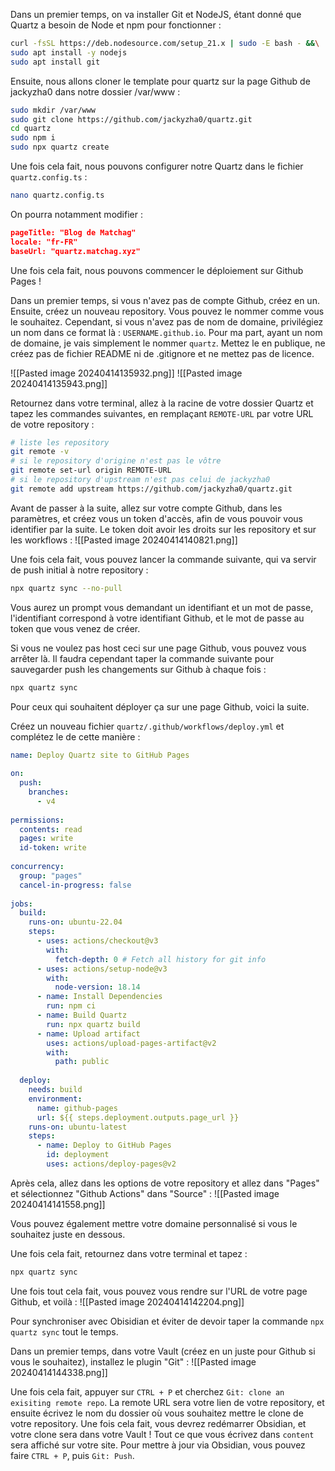 Dans un premier temps, on va installer Git et NodeJS, étant donné que Quartz a besoin de Node et npm pour fonctionner :

```bash
curl -fsSL https://deb.nodesource.com/setup_21.x | sudo -E bash - &&\
sudo apt install -y nodejs
sudo apt install git
```

Ensuite, nous allons cloner le template pour quartz sur la page Github de jackyzha0 dans notre dossier /var/www :

```bash
sudo mkdir /var/www
sudo git clone https://github.com/jackyzha0/quartz.git
cd quartz
sudo npm i
sudo npx quartz create
```

Une fois cela fait, nous pouvons configurer notre Quartz dans le fichier `quartz.config.ts` :

```bash
nano quartz.config.ts
```

On pourra notamment modifier :

```json
pageTitle: "Blog de Matchag"
locale: "fr-FR"
baseUrl: "quartz.matchag.xyz"
```

Une fois cela fait, nous pouvons commencer le déploiement sur Github Pages !

Dans un premier temps, si vous n'avez pas de compte Github, créez en un. Ensuite, créez un nouveau repository. Vous pouvez le nommer comme vous le souhaitez. Cependant, si vous n'avez pas de nom de domaine, privilégiez un nom dans ce format là : `USERNAME.github.io`.
Pour ma part, ayant un nom de domaine, je vais simplement le nommer `quartz`. Mettez le en publique, ne créez pas de fichier README ni de .gitignore et ne mettez pas de licence.

![[Pasted image 20240414135932.png]]
![[Pasted image 20240414135943.png]]

Retournez dans votre terminal, allez à la racine de votre dossier Quartz et tapez les commandes suivantes, en remplaçant `REMOTE-URL` par votre URL de votre repository :

```bash
# liste les repository
git remote -v
# si le repository d'origine n'est pas le vôtre
git remote set-url origin REMOTE-URL
# si le repository d'upstream n'est pas celui de jackyzha0
git remote add upstream https://github.com/jackyzha0/quartz.git
```

Avant de passer à la suite, allez sur votre compte Github, dans les paramètres, et créez vous un token d'accès, afin de vous pouvoir vous identifier par la suite. Le token doit avoir les droits sur les repository et sur les workflows :
![[Pasted image 20240414140821.png]]

Une fois cela fait, vous pouvez lancer la commande suivante, qui va servir de push initial à notre repository :

```bash
npx quartz sync --no-pull
```

Vous aurez un prompt vous demandant un identifiant et un mot de passe, l'identifiant correspond à votre identifiant Github, et le mot de passe au token que vous venez de créer.

Si vous ne voulez pas host ceci sur une page Github, vous pouvez vous arrêter là. Il faudra cependant taper la commande suivante pour sauvegarder push les changements sur Github à chaque fois :

```bash
npx quartz sync
```

Pour ceux qui souhaitent déployer ça sur une page Github, voici la suite.

Créez un nouveau fichier `quartz/.github/workflows/deploy.yml` et complétez le de cette manière :
```yaml
name: Deploy Quartz site to GitHub Pages
 
on:
  push:
    branches:
      - v4
 
permissions:
  contents: read
  pages: write
  id-token: write
 
concurrency:
  group: "pages"
  cancel-in-progress: false
 
jobs:
  build:
    runs-on: ubuntu-22.04
    steps:
      - uses: actions/checkout@v3
        with:
          fetch-depth: 0 # Fetch all history for git info
      - uses: actions/setup-node@v3
        with:
          node-version: 18.14
      - name: Install Dependencies
        run: npm ci
      - name: Build Quartz
        run: npx quartz build
      - name: Upload artifact
        uses: actions/upload-pages-artifact@v2
        with:
          path: public
 
  deploy:
    needs: build
    environment:
      name: github-pages
      url: ${{ steps.deployment.outputs.page_url }}
    runs-on: ubuntu-latest
    steps:
      - name: Deploy to GitHub Pages
        id: deployment
        uses: actions/deploy-pages@v2
```

Après cela, allez dans les options de votre repository et allez dans "Pages" et sélectionnez "Github Actions" dans "Source" :
![[Pasted image 20240414141558.png]]

Vous pouvez également mettre votre domaine personnalisé si vous le souhaitez juste en dessous.

Une fois cela fait, retournez dans votre terminal et tapez :
```bash
npx quartz sync
```

Une fois tout cela fait, vous pouvez vous rendre sur l'URL de votre page Github, et voilà :
![[Pasted image 20240414142204.png]]

Pour synchroniser avec Obisidian et éviter de devoir taper la commande `npx quartz sync` tout le temps.

Dans un premier temps, dans votre Vault (créez en un juste pour Github si vous le souhaitez), installez le plugin "Git" :
![[Pasted image 20240414144338.png]]

Une fois cela fait, appuyer sur `CTRL + P` et cherchez `Git: clone an exisiting remote repo`.
La remote URL sera votre lien de votre repository, et ensuite écrivez le nom du dossier où vous souhaitez mettre le clone de votre repository.
Une fois cela fait, vous devrez redémarrer Obsidian, et votre clone sera dans votre Vault !
Tout ce que vous écrivez dans `content` sera affiché sur votre site.
Pour mettre à jour via Obsidian, vous pouvez faire `CTRL + P`, puis `Git: Push`.

